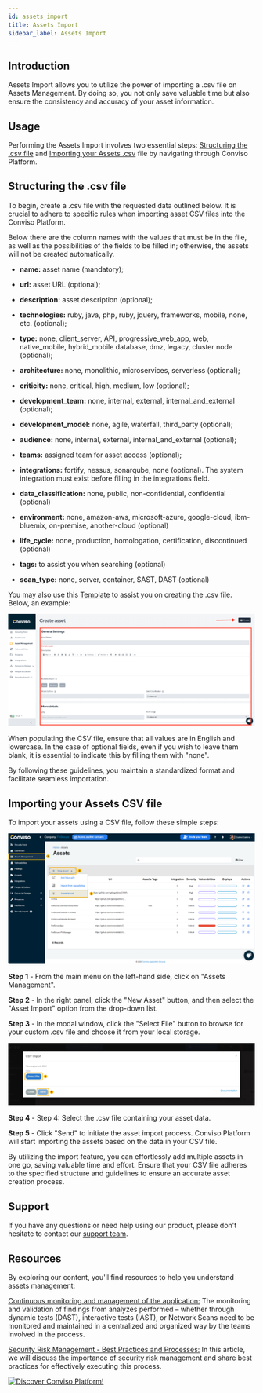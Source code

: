 ```yaml
---
id: assets_import
title: Assets Import
sidebar_label: Assets Import
---
```



## Introduction
Assets Import allows you to utilize the power of importing a .csv file on Assets Management. By doing so, you not only save valuable time but also ensure the consistency and accuracy of your asset information.

## Usage
Performing the Assets Import involves two essential steps: [Structuring the .csv file](#structuring-the-csv-file) and [Importing your Assets .csv](#importing-your-assets-csv-file) file by navigating through Conviso Platform.

## Structuring the .csv file
To begin, create a .csv file with the requested data outlined below. It is crucial to adhere to specific rules when importing asset CSV files into the Conviso Platform.

Below there are the column names with the values that must be in the file, as well as the possibilities of the fields to be filled in; otherwise, the assets will not be created automatically.

- **name:** asset name (mandatory);

- **url:** asset URL (optional);

- **description:** asset description (optional);

- **technologies:** ruby, java, php, ruby, jquery, frameworks, mobile, none, etc. (optional);

- **type:** none, client_server, API, progressive_web_app, web, native_mobile, hybrid_mobile database, dmz, legacy, cluster node (optional);

- **architecture:** none, monolithic, microservices, serverless (optional);

- **criticity:** none, critical, high, medium, low (optional);

- **development_team:** none, internal, external, internal_and_external (optional);

- **development_model:** none, agile, waterfall, third_party (optional);

- **audience:** none, internal, external, internal_and_external (optional);

- **teams:** assigned team for asset access (optional);

- **integrations:** fortify, nessus, sonarqube, none (optional). The system integration must exist before filling in the integrations field.

- **data_classification:** none, public, non-confidential, confidential (optional)

- **environment:** none, amazon-aws, microsoft-azure, google-cloud, ibm-bluemix, on-premise, another-cloud (optional)

- **life_cycle:** none, production, homologation, certification, discontinued (optional)

- **tags:** to assist you when searching (optional)

- **scan_type:** none, server, container, SAST, DAST (optional)

You may also use this [Template](https://conviso-public-files.s3.amazonaws.com/modelo.csv.zip) to assist you on creating the .csv file. Below, an example:

<div style={{textAlign: 'center'}}>

![img](../../static/img/assets_management-img3.png)

</div>

When populating the CSV file, ensure that all values are in English and lowercase. In the case of optional fields, even if you wish to leave them blank, it is essential to indicate this by filling them with "none". 

By following these guidelines, you maintain a standardized format and facilitate seamless importation.

## Importing your Assets CSV file

To import your assets using a CSV file, follow these simple steps:

<div style={{textAlign: 'center'}}>

![img](../../static/img/assets_importing-img2.png)

</div>

**Step 1** - From the main menu on the left-hand side, click on "Assets Management". 

**Step 2** - In the right panel, click the "New Asset" button, and then select the "Asset Import" option from the drop-down list.

**Step 3** - In the modal window, click  the "Select File" button to browse for your custom .csv file and choose it from your local storage.

<div style={{textAlign: 'center'}}>

![img](../../static/img/assets_importing-img3.png)

</div>

**Step 4** - Step 4: Select the .csv file containing your asset data.

**Step 5** - Click  "Send" to initiate the asset import process. Conviso Platform will start importing the assets based on the data in your CSV file.

By utilizing the import feature, you can effortlessly add multiple assets in one go, saving valuable time and effort. Ensure that your CSV file adheres to the specified structure and guidelines to ensure an accurate asset creation process.

## Support
If you have any questions or need help using our product, please don't hesitate to contact our [support team](mailto:support@convisoappsec.com).

## Resources
By exploring our content, you'll find resources to help you understand assets management:

[Continuous monitoring and management of the application:](https://bit.ly/45TbWK0) The monitoring and validation of findings from analyzes performed – whether through dynamic tests (DAST), interactive tests (IAST), or Network Scans need to be monitored and maintained in a centralized and organized way by the teams involved in the process.

[Security Risk Management - Best Practices and Processes:](https://bit.ly/45TbWK0) In this article, we will discuss the importance of security risk management and share best practices for effectively executing this process.

[![Discover Conviso Platform!](https://no-cache.hubspot.com/cta/default/5613826/interactive-125788977029.png)](https://cta-service-cms2.hubspot.com/web-interactives/public/v1/track/redirect?encryptedPayload=AVxigLKtcWzoFbzpyImNNQsXC9S54LjJuklwM39zNd7hvSoR%2FVTX%2FXjNdqdcIIDaZwGiNwYii5hXwRR06puch8xINMyL3EXxTMuSG8Le9if9juV3u%2F%2BX%2FCKsCZN1tLpW39gGnNpiLedq%2BrrfmYxgh8G%2BTcRBEWaKasQ%3D&webInteractiveContentId=125788977029&portalId=5613826)